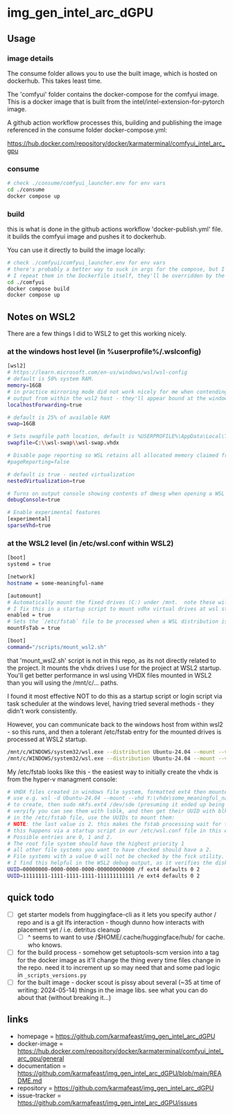 # img_gen_intel_arc_dGPU

## Usage

### image details

The consume folder allows you to use the built image, which is hosted on dockerhub.  This takes least time.

The 'comfyui' folder contains the docker-compose for the comfyui image.  This is a docker image that is built from the intel/intel-extension-for-pytorch image.

A github action workflow processes this, building and publishing the image referenced in the consume folder docker-compose.yml:

<https://hub.docker.com/repository/docker/karmaterminal/comfyui_intel_arc_gpu>

### consume

```bash
# check ./consume/comfyui_launcher.env for env vars
cd ./consume
docker compose up
```

### build

this is what is done in the github actions workflow 'docker-publish.yml' file.  it builds the comfyui image and pushes it to dockerhub.

You can use it directly to build the image locally:

```bash
# check ./comfyui/comfyui_launcher.env for env vars
# there's probably a better way to suck in args for the compose, but I repeat them.
# I repeat them in the Dockerfile itself, they'll be overridden by the compose file (as some might try to run the Dockerfile directly)
cd ./comfyui
docker compose build
docker compose up
```

## Notes on WSL2

There are a few things I did to WSL2 to get this working nicely.

### at the windows host level (in %userprofile%/.wslconfig)

```bash
[wsl2]
# https://learn.microsoft.com/en-us/windows/wsl/wsl-config
# default is 50% system RAM.
memory=16GB
# in practice mirroring mode did not work nicely for me when contending with VMs under hyper-v on the same nic, and it also stops being able to inspect netstat
# output from within the wsl2 host - they'll appear bound at the windows host but not in the wsl2 host.  Which I found confusing.
localhostForwarding=true

# default is 25% of available RAM
swap=16GB

# Sets swapfile path location, default is %USERPROFILE%\AppData\Local\Temp\swap.vhdx
swapfile=C:\\wsl-swap\\wsl-swap.vhdx

# Disable page reporting so WSL retains all allocated memory claimed from Windows and releases none back when free
#pageReporting=false

# default is true - nested virtualization
nestedVirtualization=true

# Turns on output console showing contents of dmesg when opening a WSL 2 distro for debugging
debugConsole=true

# Enable experimental features
[experimental]
sparseVhd=true
```

### at the WSL2 level (in /etc/wsl.conf within WSL2)

```bash
[boot]
systemd = true

[network]
hostname = some-meaningful-name

[automount]
# Automatically mount the fixed drives (C:) under /mnt.  note these will be slow to access
# I fix this in a startup script to mount vdhx virtual drives at wsl startup (see 'boot' section below)
enabled = true
# Sets the `/etc/fstab` file to be processed when a WSL distribution is launched.
mountFsTab = true

[boot]
command="/scripts/mount_wsl2.sh"
```

that 'mount_wsl2.sh' script is not in this repo, as its not directly related to the project.
It mounts the vhdx drives I use for the project at WSL2 startup.  You'll get better performance in wsl using VHDX files mounted in WSL2 than you will using the /mnt/c/... paths.

I found it most effective NOT to do this as a startup script or login script via task scheduler at the windows level, having tried several methods - they didn't work consistently.

However, you can communicate back to the windows host from within wsl2 - so this runs, and then a tolerant /etc/fstab entry for the mounted drives is processed at WSL2 startup.

```bash
/mnt/c/WINDOWS/system32/wsl.exe --distribution Ubuntu-24.04 --mount --vhd Z:\\vhdx\\some_meaningful_name_wsl2_z.vhdx --bare
/mnt/c/WINDOWS/system32/wsl.exe --distribution Ubuntu-24.04 --mount --vhd Y:\\vhdx\\some_meaningful_name_wsl2_y.vhdx --bare
```

My /etc/fstab looks like this - the easiest way to initially create the vhdx is from the hyper-v managment console:

```bash
# VHDX files created in windows file system, formatted ext4 then mounted here
# use e.g. wsl -d Ubuntu-24.04 --mount --vhd Y:\vhdx\some_meaningful_name_wsl2_y.vhdx --bare
# to create, then sudo mkfs.ext4 /dev/sde (presuming it ended up being /dev/sde)
# veryify you can see them with lsblk, and then get their UUID with blkid
# in the /etc/fstab file, use the UUIDs to mount them:
# NOTE: the last value is 2. this makes the fstab processing wait for the disks to be available.
# this happens via a startup script in our /etc/wsl.conf file in this example.
# Possible entries are 0, 1 and 2.
# The root file system should have the highest priority 1
# all other file systems you want to have checked should have a 2.
# File systems with a value 0 will not be checked by the fsck utility.
# I find this helpful in the WSL2 debug output, as it verifies the disks being mounted.
UUID=00000000-0000-0000-0000-000000000000 /f ext4 defaults 0 2
UUID=11111111-1111-1111-1111-111111111111 /e ext4 defaults 0 2
```

## quick todo

* [ ] get starter models from huggingface-cli as it lets you specify author / repo and is a git lfs interaction - though dunno how interacts with placement yet / i.e. detritus cleanup
  * [ ] ^ seems to want to use /$HOME/.cache/huggingface/hub/ for cache.  who knows.
* [ ] for the build process - somehow get setuptools-scm version into a tag for the docker image as it'll change the thing every time files change in the repo. need it to increment up so may need that and some pad logic in `_scripts_versions.py`
* [ ] for the built image - docker scout is pissy about several (~35 at time of writing: 2024-05-14) things in the image libs. see what you can do about that (without breaking it...)

## links

* homepage = <https://github.com/karmafeast/img_gen_intel_arc_dGPU>
* docker-image = <https://hub.docker.com/repository/docker/karmaterminal/comfyui_intel_arc_gpu/general>
* documentation = <https://github.com/karmafeast/img_gen_intel_arc_dGPU/blob/main/README.md>
* repository = <https://github.com/karmafeast/img_gen_intel_arc_dGPU>
* issue-tracker = <https://github.com/karmafeast/img_gen_intel_arc_dGPU/issues>
